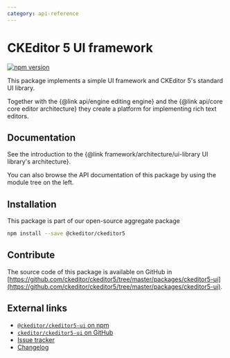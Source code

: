 ```yaml
---
category: api-reference
---
```


# CKEditor&nbsp;5 UI framework

[![npm version](https://badge.fury.io/js/%40ckeditor%2Fckeditor5-ui.svg)](https://www.npmjs.com/package/@ckeditor/ckeditor5-ui)

This package implements a simple UI framework and CKEditor&nbsp;5's standard UI library.

Together with the {@link api/engine editing engine} and the {@link api/core core editor architecture} they create a platform for implementing rich text editors.

## Documentation

See the introduction to the {@link framework/architecture/ui-library UI library's architecture}.

You can also browse the API documentation of this package by using the module tree on the left.

## Installation

This package is part of our open-source aggregate package

```bash
npm install --save @ckeditor/ckeditor5
```

## Contribute

The source code of this package is available on GitHub in [https://github.com/ckeditor/ckeditor5/tree/master/packages/ckeditor5-ui](https://github.com/ckeditor/ckeditor5/tree/master/packages/ckeditor5-ui).

## External links

* [`@ckeditor/ckeditor5-ui` on npm](https://www.npmjs.com/package/@ckeditor/ckeditor5-ui)
* [`ckeditor/ckeditor5-ui` on GitHub](https://github.com/ckeditor/ckeditor5/tree/master/packages/ckeditor5-ui)
* [Issue tracker](https://github.com/ckeditor/ckeditor5/issues)
* [Changelog](https://github.com/ckeditor/ckeditor5/blob/master/CHANGELOG.md)
